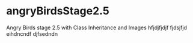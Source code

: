 # angryBirdsStage2.5
Angry Birds stage 2.5 with Class Inheritance and Images
hfjdjfjdjf
fjdsjfjd
eihdncndf
djfsedndn
 